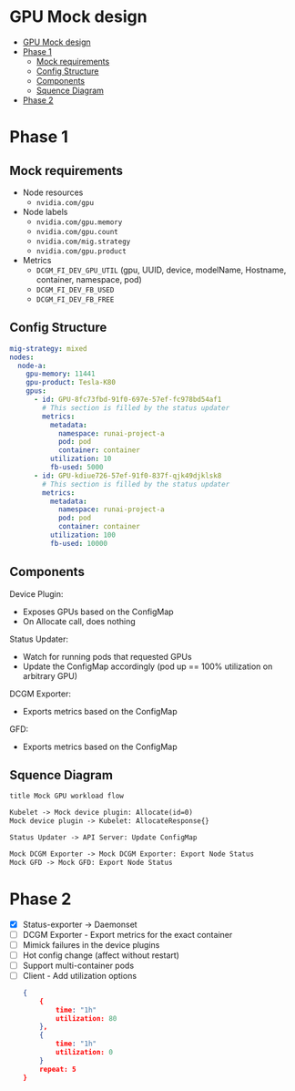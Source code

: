 # GPU Mock design

- [GPU Mock design](#gpu-mock-design)
- [Phase 1](#phase-1)
  - [Mock requirements](#mock-requirements)
  - [Config Structure](#config-structure)
  - [Components](#components)
  - [Squence Diagram](#squence-diagram)
- [Phase 2](#phase-2)

# Phase 1

## Mock requirements

- Node resources
  - `nvidia.com/gpu`
- Node labels
  - `nvidia.com/gpu.memory`
  - `nvidia.com/gpu.count`
  - `nvidia.com/mig.strategy`
  - `nvidia.com/gpu.product`
- Metrics
  - `DCGM_FI_DEV_GPU_UTIL` (gpu, UUID, device, modelName, Hostname, container, namespace, pod)
  - `DCGM_FI_DEV_FB_USED`
  - `DCGM_FI_DEV_FB_FREE`

## Config Structure

```yml
mig-strategy: mixed
nodes:
  node-a:
    gpu-memory: 11441
    gpu-product: Tesla-K80
    gpus:
      - id: GPU-8fc73fbd-91f0-697e-57ef-fc978bd54af1
        # This section is filled by the status updater
        metrics:
          metadata:
            namespace: runai-project-a
            pod: pod
            container: container
          utilization: 10
          fb-used: 5000
      - id: GPU-kdiue726-57ef-91f0-837f-qjk49djklsk8
        # This section is filled by the status updater
        metrics:
          metadata:
            namespace: runai-project-a
            pod: pod
            container: container
          utilization: 100
          fb-used: 10000
```

## Components

Device Plugin:

- Exposes GPUs based on the ConfigMap
- On Allocate call, does nothing

Status Updater:

- Watch for running pods that requested GPUs
- Update the ConfigMap accordingly (pod up == 100% utilization on arbitrary GPU)

DCGM Exporter:

- Exports metrics based on the ConfigMap

GFD:

- Exports metrics based on the ConfigMap

## Squence Diagram

```https://sequencediagram.org
title Mock GPU workload flow

Kubelet -> Mock device plugin: Allocate(id=0)
Mock device plugin -> Kubelet: AllocateResponse{}

Status Updater -> API Server: Update ConfigMap

Mock DCGM Exporter -> Mock DCGM Exporter: Export Node Status
Mock GFD -> Mock GFD: Export Node Status
```

# Phase 2

- [x] Status-exporter -> Daemonset
- [ ] DCGM Exporter - Export metrics for the exact container
- [ ] Mimick failures in the device plugins
- [ ] Hot config change (affect without restart)
- [ ] Support multi-container pods
- [ ] Client - Add utilization options
  ```json
  {
      {
          time: "1h"
          utilization: 80
      },
      {
          time: "1h"
          utilization: 0
      }
      repeat: 5
  }
  ```
